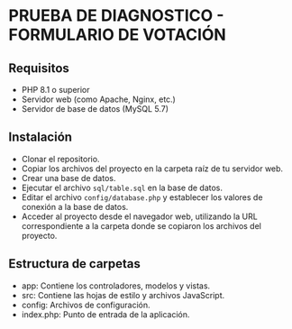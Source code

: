 # PRUEBA DE DIAGNOSTICO - FORMULARIO DE VOTACIÓN 

## Requisitos
* PHP 8.1 o superior
* Servidor web (como Apache, Nginx, etc.)
* Servidor de base de datos (MySQL 5.7)


## Instalación
* Clonar el repositorio.
* Copiar los archivos del proyecto en la carpeta raíz de tu servidor web.
* Crear una base de datos.
* Ejecutar el archivo ```sql/table.sql``` en la base de datos.
* Editar el archivo ```config/database.php``` y establecer los valores de conexión a la base de datos.
* Acceder al proyecto desde el navegador web, utilizando la URL correspondiente a la carpeta donde se copiaron los archivos del proyecto.

## Estructura de carpetas
* app: Contiene los controladores, modelos y vistas.
* src: Contiene las hojas de estilo y archivos JavaScript.
* config: Archivos de configuración.
* index.php: Punto de entrada de la aplicación.